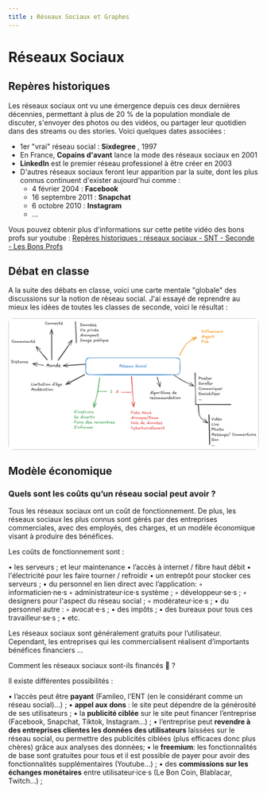 ```yaml
---
title : Réseaux Sociaux et Graphes
---
```


# Réseaux Sociaux 

## Repères historiques

Les réseaux sociaux ont vu une émergence depuis ces deux dernières décennies, permettant à plus de 20 % de la population mondiale de discuter, s'envoyer des photos ou des vidéos, ou partager leur quotidien dans des streams ou des stories. Voici quelques dates associées :

- 1er "vrai" réseau social : **Sixdegree** , 1997
- En France, **Copains d'avant** lance la mode des réseaux sociaux en 2001
- **LinkedIn** est le premier réseau professionel à être créer en 2003
- D'autres réseaux sociaux feront leur apparition par la suite, dont les plus connus continuent d'exister aujourd'hui comme :
  - 4 février 2004 : **Facebook**
  - 16 septembre 2011 : **Snapchat**
  - 6 octobre 2010 : **Instagram**
  - ...

Vous pouvez obtenir plus d'informations sur cette petite vidéo des bons profs sur youtube : [Repères historiques : réseaux sociaux - SNT - Seconde - Les Bons Profs](https://www.youtube.com/watch?v=E6p6zIhYPQw)

## Débat en classe

A la suite des débats en classe, voici une carte mentale "globale" des discussions sur la notion de réseau social. J'ai essayé de reprendre au mieux les idées de toutes les classes de seconde, voici le résultat :

<div style="display: flex; flex-direction:column;  border: 1px solid #ccc; text-align: center; border-radius: 8px;">
  <img src="../../images/debat_rs.png" alt="Python" width="1000" />
</div>


## Modèle économique

### Quels sont les coûts qu’un réseau social peut avoir ? 

Tous les réseaux sociaux ont un coût de fonctionnement. De plus, les réseaux sociaux les plus connus sont gérés par des entreprises commerciales, avec des employés, des charges, et un modèle économique visant à produire des bénéfices.

Les coûts de fonctionnement sont :

  • les serveurs ; et leur maintenance
  • l’accès à internet / fibre haut débit
  • l'électricité pour les faire tourner / refroidir
  • un entrepôt pour stocker ces serveurs ; 
  • du personnel en lien direct avec l’application:
    ◦ informaticien·ne·s
    ◦ administrateur·ice·s système ; 
    ◦ développeur·se·s ; 
    ◦ designers pour l'aspect du réseau social ; 
    ◦ modérateur·ice·s ; 
  • du personnel autre :
    ◦ avocat·e·s ; 
  • des impôts ; 
  • des bureaux pour tous ces travailleur·se·s ; 
  • etc. 

Les réseaux sociaux sont généralement gratuits pour l’utilisateur. Cependant, les entreprises qui les commercialisent réalisent d’importants bénéfices financiers …  

Comment les réseaux sociaux sont-ils financés 🤔 ?  

Il existe différentes possibilités :  

  • l’accès peut être **payant** (Famileo, l’ENT (en le considérant comme un réseau social)…) ; 
  • **appel aux dons** : le site peut dépendre de la générosité de ses utilisateurs ; 
  • la **publicité ciblée** sur le site peut financer l’entreprise (Facebook, Snapchat, Tiktok, Instagram…) ; 
  • l’entreprise peut **revendre à des entreprises clientes les données des utilisateurs** laissées sur le réseau social, ou permettre des publicités ciblées (plus efficaces donc plus chères) grâce aux analyses des données; 
  • le **freemium**: les fonctionnalités de base sont gratuites pour tous et il est possible de payer pour avoir des fonctionnalités supplémentaires (Youtube…) ; 
  • des **commissions sur les échanges monétaires** entre utilisateur·ice·s (Le Bon Coin, Blablacar, Twitch…) ; 